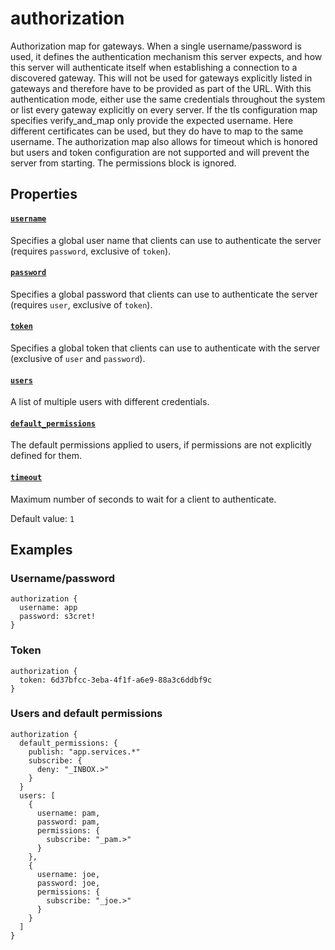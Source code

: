 # authorization

Authorization map for gateways. When a single username/password is
used, it defines the authentication mechanism this server expects,
and how this server will authenticate itself when establishing
a connection to a discovered gateway. This will not be used for
gateways explicitly listed in gateways and therefore have to be
provided as part of the URL. With this authentication mode, either
use the same credentials throughout the system or list every gateway
explicitly on every server. If the tls configuration map specifies
verify_and_map only provide the expected username. Here different
certificates can be used, but they do have to map to the same username.
The authorization map also allows for timeout which is honored but
users and token configuration are not supported and will prevent the
server from starting. The permissions block is ignored.

## Properties

#### [`username`](username/README.md)

Specifies a global user name that clients can use to authenticate
the server (requires `password`, exclusive of `token`).

#### [`password`](password/README.md)

Specifies a global password that clients can use to authenticate
the server (requires `user`, exclusive of `token`).

#### [`token`](token/README.md)

Specifies a global token that clients can use to authenticate with
the server (exclusive of `user` and `password`).

#### [`users`](users/README.md)

A list of multiple users with different credentials.

#### [`default_permissions`](default_permissions/README.md)

The default permissions applied to users, if permissions are
not explicitly defined for them.

#### [`timeout`](timeout/README.md)

Maximum number of seconds to wait for a client to authenticate.

Default value: `1`

## Examples

### Username/password
```
authorization {
  username: app
  password: s3cret!
}

```
### Token
```
authorization {
  token: 6d37bfcc-3eba-4f1f-a6e9-88a3c6ddbf9c
}

```
### Users and default permissions
```
authorization {
  default_permissions: {
    publish: "app.services.*"
    subscribe: {
      deny: "_INBOX.>"
    }
  }
  users: [
    {
      username: pam,
      password: pam,
      permissions: {
        subscribe: "_pam.>"
      }
    },
    {
      username: joe,
      password: joe,
      permissions: {
        subscribe: "_joe.>"
      }
    }
  ]
}

```

